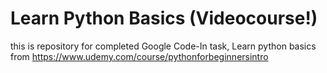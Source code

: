 # Learn Python Basics (Videocourse!)
this is repository for completed Google Code-In task, Learn python basics from https://www.udemy.com/course/pythonforbeginnersintro

